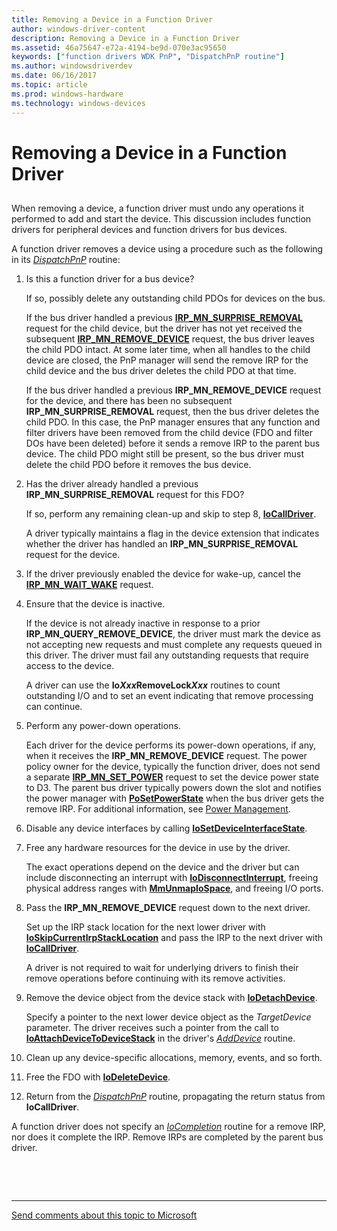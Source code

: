 ```yaml
---
title: Removing a Device in a Function Driver
author: windows-driver-content
description: Removing a Device in a Function Driver
ms.assetid: 46a75647-e72a-4194-be9d-070e3ac95650
keywords: ["function drivers WDK PnP", "DispatchPnP routine"]
ms.author: windowsdriverdev
ms.date: 06/16/2017
ms.topic: article
ms.prod: windows-hardware
ms.technology: windows-devices
---
```


# Removing a Device in a Function Driver


## <a href="" id="ddk-removing-a-device-in-a-function-driver-kg"></a>


When removing a device, a function driver must undo any operations it performed to add and start the device. This discussion includes function drivers for peripheral devices and function drivers for bus devices.

A function driver removes a device using a procedure such as the following in its [*DispatchPnP*](https://msdn.microsoft.com/library/windows/hardware/ff543341) routine:

1.  Is this a function driver for a bus device?

    If so, possibly delete any outstanding child PDOs for devices on the bus.

    If the bus driver handled a previous [**IRP\_MN\_SURPRISE\_REMOVAL**](https://msdn.microsoft.com/library/windows/hardware/ff551760) request for the child device, but the driver has not yet received the subsequent [**IRP\_MN\_REMOVE\_DEVICE**](https://msdn.microsoft.com/library/windows/hardware/ff551738) request, the bus driver leaves the child PDO intact. At some later time, when all handles to the child device are closed, the PnP manager will send the remove IRP for the child device and the bus driver deletes the child PDO at that time.

    If the bus driver handled a previous **IRP\_MN\_REMOVE\_DEVICE** request for the device, and there has been no subsequent **IRP\_MN\_SURPRISE\_REMOVAL** request, then the bus driver deletes the child PDO. In this case, the PnP manager ensures that any function and filter drivers have been removed from the child device (FDO and filter DOs have been deleted) before it sends a remove IRP to the parent bus device. The child PDO might still be present, so the bus driver must delete the child PDO before it removes the bus device.

2.  Has the driver already handled a previous **IRP\_MN\_SURPRISE\_REMOVAL** request for this FDO?

    If so, perform any remaining clean-up and skip to step 8, [**IoCallDriver**](https://msdn.microsoft.com/library/windows/hardware/ff548336).

    A driver typically maintains a flag in the device extension that indicates whether the driver has handled an **IRP\_MN\_SURPRISE\_REMOVAL** request for the device.

3.  If the driver previously enabled the device for wake-up, cancel the [**IRP\_MN\_WAIT\_WAKE**](https://msdn.microsoft.com/library/windows/hardware/ff551766) request.

4.  Ensure that the device is inactive.

    If the device is not already inactive in response to a prior **IRP\_MN\_QUERY\_REMOVE\_DEVICE**, the driver must mark the device as not accepting new requests and must complete any requests queued in this driver. The driver must fail any outstanding requests that require access to the device.

    A driver can use the **Io*Xxx*RemoveLock*Xxx*** routines to count outstanding I/O and to set an event indicating that remove processing can continue.

5.  Perform any power-down operations.

    Each driver for the device performs its power-down operations, if any, when it receives the **IRP\_MN\_REMOVE\_DEVICE** request. The power policy owner for the device, typically the function driver, does not send a separate [**IRP\_MN\_SET\_POWER**](https://msdn.microsoft.com/library/windows/hardware/ff551744) request to set the device power state to D3. The parent bus driver typically powers down the slot and notifies the power manager with [**PoSetPowerState**](https://msdn.microsoft.com/library/windows/hardware/ff559765) when the bus driver gets the remove IRP. For additional information, see [Power Management](implementing-power-management.md).

6.  Disable any device interfaces by calling [**IoSetDeviceInterfaceState**](https://msdn.microsoft.com/library/windows/hardware/ff549700).

7.  Free any hardware resources for the device in use by the driver.

    The exact operations depend on the device and the driver but can include disconnecting an interrupt with [**IoDisconnectInterrupt**](https://msdn.microsoft.com/library/windows/hardware/ff549089), freeing physical address ranges with [**MmUnmapIoSpace**](https://msdn.microsoft.com/library/windows/hardware/ff556387), and freeing I/O ports.

8.  Pass the **IRP\_MN\_REMOVE\_DEVICE** request down to the next driver.

    Set up the IRP stack location for the next lower driver with [**IoSkipCurrentIrpStackLocation**](https://msdn.microsoft.com/library/windows/hardware/ff550355) and pass the IRP to the next driver with [**IoCallDriver**](https://msdn.microsoft.com/library/windows/hardware/ff548336).

    A driver is not required to wait for underlying drivers to finish their remove operations before continuing with its remove activities.

9.  Remove the device object from the device stack with [**IoDetachDevice**](https://msdn.microsoft.com/library/windows/hardware/ff549087).

    Specify a pointer to the next lower device object as the *TargetDevice* parameter. The driver receives such a pointer from the call to [**IoAttachDeviceToDeviceStack**](https://msdn.microsoft.com/library/windows/hardware/ff548300) in the driver's [*AddDevice*](https://msdn.microsoft.com/library/windows/hardware/ff540521) routine.

10. Clean up any device-specific allocations, memory, events, and so forth.

11. Free the FDO with [**IoDeleteDevice**](https://msdn.microsoft.com/library/windows/hardware/ff549083).

12. Return from the [*DispatchPnP*](https://msdn.microsoft.com/library/windows/hardware/ff543341) routine, propagating the return status from **IoCallDriver**.

A function driver does not specify an [*IoCompletion*](https://msdn.microsoft.com/library/windows/hardware/ff548354) routine for a remove IRP, nor does it complete the IRP. Remove IRPs are completed by the parent bus driver.

 

 


--------------------
[Send comments about this topic to Microsoft](mailto:wsddocfb@microsoft.com?subject=Documentation%20feedback%20%5Bkernel\kernel%5D:%20Removing%20a%20Device%20in%20a%20Function%20Driver%20%20RELEASE:%20%286/14/2017%29&body=%0A%0APRIVACY%20STATEMENT%0A%0AWe%20use%20your%20feedback%20to%20improve%20the%20documentation.%20We%20don't%20use%20your%20email%20address%20for%20any%20other%20purpose,%20and%20we'll%20remove%20your%20email%20address%20from%20our%20system%20after%20the%20issue%20that%20you're%20reporting%20is%20fixed.%20While%20we're%20working%20to%20fix%20this%20issue,%20we%20might%20send%20you%20an%20email%20message%20to%20ask%20for%20more%20info.%20Later,%20we%20might%20also%20send%20you%20an%20email%20message%20to%20let%20you%20know%20that%20we've%20addressed%20your%20feedback.%0A%0AFor%20more%20info%20about%20Microsoft's%20privacy%20policy,%20see%20http://privacy.microsoft.com/default.aspx. "Send comments about this topic to Microsoft")


